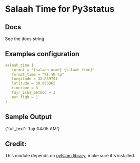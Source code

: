 # Salaah Time for Py3status

## Docs

See the docs string

## Examples configuration

``` yaml
salaah_time {
   format = "{salaah_name} {salaah_time}"
   format_time = "%I:%M %p"
   longitude = 32.859741
   latitude = 39.933365
   timezone = 3
   fajr_isha_method = 3
   asr_fiqh = 1
}
```

## Sample Output
{'full_text': 'fajr 04:05 AM'}


## Credit:

This module depends on [pyIslam library](https://github.com/abougouffa/pyIslam), make sure it's installed.
